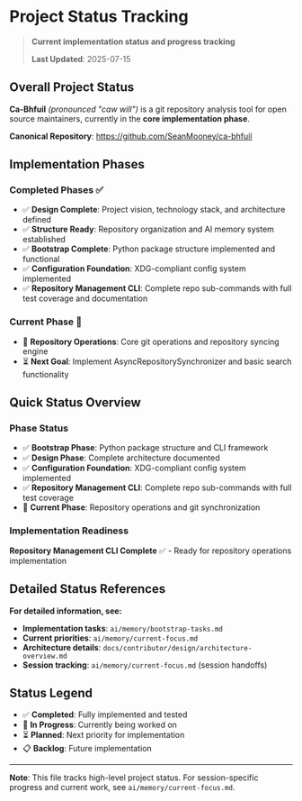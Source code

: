 # Project Status Tracking

> **Current implementation status and progress tracking**
>
> **Last Updated**: 2025-07-15

## Overall Project Status

**Ca-Bhfuil** *(pronounced "caw will")* is a git repository analysis tool for open source maintainers, currently in the **core implementation phase**.

**Canonical Repository**: https://github.com/SeanMooney/ca-bhfuil

## Implementation Phases

### Completed Phases ✅
- ✅ **Design Complete**: Project vision, technology stack, and architecture defined
- ✅ **Structure Ready**: Repository organization and AI memory system established
- ✅ **Bootstrap Complete**: Python package structure implemented and functional
- ✅ **Configuration Foundation**: XDG-compliant config system implemented
- ✅ **Repository Management CLI**: Complete repo sub-commands with full test coverage and documentation

### Current Phase 🔄
- 🔄 **Repository Operations**: Core git operations and repository syncing engine
- ⏳ **Next Goal**: Implement AsyncRepositorySynchronizer and basic search functionality

## Quick Status Overview

### Phase Status
- ✅ **Bootstrap Phase**: Python package structure and CLI framework
- ✅ **Design Phase**: Complete architecture documented
- ✅ **Configuration Foundation**: XDG-compliant config system implemented
- ✅ **Repository Management CLI**: Complete repo sub-commands with full test coverage
- 🔄 **Current Phase**: Repository operations and git synchronization

### Implementation Readiness
**Repository Management CLI Complete** ✅ - Ready for repository operations implementation

## Detailed Status References

**For detailed information, see:**
- **Implementation tasks**: `ai/memory/bootstrap-tasks.md`
- **Current priorities**: `ai/memory/current-focus.md`
- **Architecture details**: `docs/contributor/design/architecture-overview.md`
- **Session tracking**: `ai/memory/current-focus.md` (session handoffs)

## Status Legend
- ✅ **Completed**: Fully implemented and tested
- 🔄 **In Progress**: Currently being worked on
- ⏳ **Planned**: Next priority for implementation
- 📋 **Backlog**: Future implementation

---

**Note**: This file tracks high-level project status. For session-specific progress and current work, see `ai/memory/current-focus.md`.
